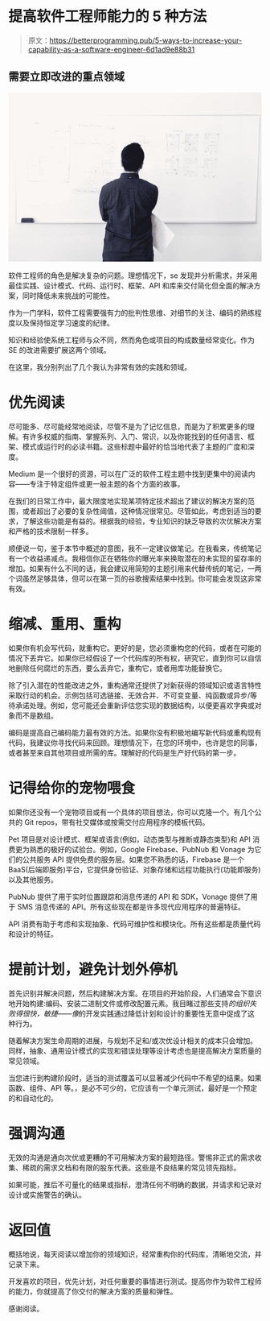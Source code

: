 # 提高软件工程师能力的 5 种方法

> 原文：<https://betterprogramming.pub/5-ways-to-increase-your-capability-as-a-software-engineer-6d1ad9e88b31>

## 需要立即改进的重点领域

![](img/1653709651c4f1efaceae387f6ea0798.png)

软件工程师的角色是解决复杂的问题。理想情况下，se 发现并分析需求，并采用最佳实践、设计模式、代码、运行时、框架、API 和库来交付简化但全面的解决方案，同时降低未来挑战的可能性。

作为一门学科，软件工程需要强有力的批判性思维、对细节的关注、编码的熟练程度以及保持恒定学习速度的纪律。

知识和经验使系统工程师与众不同，然而角色或项目的构成数量经常变化。作为 SE 的改进需要扩展这两个领域。

在这里，我分别列出了几个我认为非常有效的实践和领域。

# **优先阅读**

尽可能多、尽可能经常地阅读，尽管不是为了记忆信息，而是为了积累更多的理解。有许多权威的指南、掌握系列、入门、常识，以及你能找到的任何语言、框架、模式或运行时的必读书籍。这些标题中最好的恰当地代表了主题的广度和深度。

Medium 是一个很好的资源，可以在广泛的软件工程主题中找到更集中的阅读内容——专注于特定组件或更一般主题的各个方面的故事。

在我们的日常工作中，最大限度地实现某项特定技术超出了建议的解决方案的范围，或者超出了必要的复杂性阈值，这种情况很常见。尽管如此，考虑到适当的要求，了解这些功能是有益的。根据我的经验，专业知识的缺乏导致的次优解决方案和严格的技术限制一样多。

顺便说一句，鉴于本节中概述的意图，我不一定建议做笔记。在我看来，传统笔记有一个收益递减点。我相信你正在牺牲你的曝光率来换取潜在的未实现的留存率的增加。如果有什么不同的话，我会建议用简短的主题引用来代替传统的笔记，一两个词虽然足够具体，但可以在第一页的谷歌搜索结果中找到。你可能会发现这非常有效。

# **缩减、重用、重构**

如果你有机会写代码，就重构它。更好的是，您必须重构您的代码，或者在可能的情况下丢弃它。如果你已经假设了一个代码库的所有权，研究它，直到你可以自信地删除任何腐烂的东西，要么丢弃它，重构它，或者用库功能替换它。

除了引入潜在的性能改进之外，重构通常还提供了对新获得的领域知识或语言特性采取行动的机会。示例包括可选链接、无效合并、不可变变量、纯函数或异步/等待承诺处理。例如，您可能还会重新评估您实现的数据结构，以便更喜欢字典或对象而不是数组。

编码是提高自己编码能力最有效的方法。如果你没有积极地编写新代码或重构现有代码，我建议你寻找代码来回顾。理想情况下，在您的环境中，也许是您的同事，或者甚至来自其他项目或所需的库。理解好的代码是生产好代码的第一步。

# **记得给你的宠物喂食**

如果你还没有一个宠物项目或有一个具体的项目想法，你可以克隆一个。有几个公共的 Git repos，带有社交媒体或按需交付应用程序的模板代码。

Pet 项目是对设计模式、框架或语言(例如，动态类型与推断或静态类型)和 API 消费更为熟悉的极好的试验台。例如，Google Firebase、PubNub 和 Vonage 为它们的公共服务 API 提供免费的服务层。如果您不熟悉的话，Firebase 是一个 BaaS(后端即服务)平台，它提供身份验证、对象存储和远程功能执行(功能即服务)以及其他服务。

PubNub 提供了用于实时位置跟踪和消息传递的 API 和 SDK，Vonage 提供了用于 SMS 消息传递的 API。所有这些现在都是许多现代应用程序的普遍特征。

API 消费有助于考虑和实现抽象、代码可维护性和模块化。所有这些都是质量代码和设计的特征。

# **提前计划，避免计划外停机**

首先识别并解决问题，然后构建解决方案。在项目的开始阶段，人们通常会下意识地开始构建:编码、安装二进制文件或修改配置元素。我目睹过那些支持*的组织失败得很快，敏捷——像*的开发实践通过降低计划和设计的重要性无意中促成了这种行为。

随着解决方案生命周期的进展，与规划不足和/或次优设计相关的成本只会增加。同样，抽象、通用设计模式的实现和错误处理等设计考虑也是提高解决方案质量的常见领域。

当您进行到构建阶段时，适当的测试覆盖可以显著减少代码中不希望的结果。如果函数、组件、API 等。，是必不可少的，它应该有一个单元测试，最好是一个预定的和自动化的。

# **强调沟通**

无效的沟通是通向次优或更糟的不可用解决方案的最短路径。警惕非正式的需求收集、稀疏的需求文档和有限的股东代表。这些是不良结果的常见领先指标。

如果可能，推后不可量化的结果或指标，澄清任何不明确的数据，并请求和记录对设计或实施警告的确认。

# **返回值**

概括地说，每天阅读以增加你的领域知识，经常重构你的代码库，清晰地交流，并记录下来。

开发喜欢的项目，优先计划，对任何重要的事情进行测试。提高你作为软件工程师的能力，你就提高了你交付的解决方案的质量和弹性。

感谢阅读。